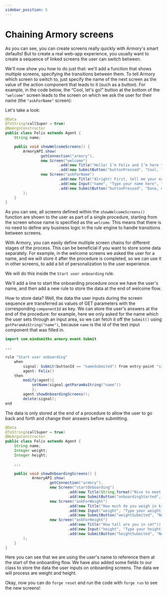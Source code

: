 ```yaml
---
sidebar_position: 5
---
```


# Chaining Armory screens

As you can see, you can create screens really quickly with Armory's smart defaults! 
But to create a real web-app experience, you usually want to create a sequence of linked screens the user can switch between.

We'll now show you how to do just that: we'll add a function that shows multiple screens, specifying the transitions between them. 
To tell Armory which screen to switch to, just specify the name of the next screen as the value of the action component that leads to it (such as a button). 
For example, in the code below, the “Cool, let's go!” button at the bottom of the `"welcome"` screen leads to the screen on which we ask the user for their name (the `"askForName"` screen):

Let's take a look:

```java title="java/agents/Felix.java"
@Data
@ToString(callSuper = true)
@NoArgsConstructor
public class Felix extends Agent {
    String name;

    public void showWelcomeScreens() {
        ArmoryAPI.show(
                getConnection("armory"),
                new Screen("welcome")
                        .add(new Title("Hello! I’m Felix and I’m here to help you get as hot as hell! Ready?"))
                        .add(new SubmitButton("buttonPressed", "Cool, let's go!", "askForName")),
                new Screen("askForName")
                        .add(new Title("Alright! First, tell me your name?"))
                        .add(new Input("name", "Type your name here", "text"))
                        .add(new SubmitButton("buttonPressed", "Done, next!", "finishWelcome"))
        );
    }
}
```

As you can see, all screens defined within the `showWelcomeScreens()` function are shown to the user as part of a single procedure, starting from the screen whose name is specified as the `welcome`. 
This means that there is no need to define any business logic in the rule engine to handle transitions between screens.

With Armory, you can easily define multiple screen chains for different stages of the process. This can be beneficial if you want to store some data separately.
For example, in the welcome screens we asked the user for a name, and we will store it after the procedure is completed, so we can use it in other screens, to add a bit of personalization to the user experience.

We will do this inside the `Start user onboarding` rule. 

We'll add a line to start the onboarding procedure once we have the user's name, and then add a new rule to store the data at the end of welcome flow.

How to store data? Well, the data the user inputs during the screen sequence are transferred as values of GET parameters with the corresponding `componentId` as key.
We can store the user's answers at the end of the procedure: for example, here we only asked for the name which the user sets through an input area, 
so we can fetch it off the `Submit()` using `getParamAsString("name")`, because `name` is the id of the text input component that was filled in. 

```java titile="rules/felix/Felix.drl"
import com.mindsmiths.armory.event.Submit

...

rule "Start user onboarding"
    when
        signal: Submit(buttonId == "nameSubmited") from entry-point "signals"
        agent: Felix()
    then
        modify(agent){
            setName(signal.getParamAsString("name"))
            };
        agent.showOnboardingScreens();
        delete(signal);
end
```

The data is only stored at the end of a procedure to allow the user to go back and forth and change their answers before submitting. 

```java title="java/agents/Felix.java"
@Data
@ToString(callSuper = true)
@NoArgsConstructor
public class Felix extends Agent {
    String name;
    Integer weight;
    Integer height;

    ...
    
    public void showOnboardingScreens() {
            ArmoryAPI.show(
                    getConnection("armory"),
                    new Screen("startOnboarding")
                            .add(new Title(String.format("Nice to meet you %s! Now let's make a workout plan just for you!\nReady? 💪", name)))
                            .add(new SubmitButton("onboardingStarted", "Let's go!", "askForWeight")),
                    new Screen("askForWeight")
                            .add(new Title("How much do you weigh in kilograms?"))
                            .add(new Input("weight", "Type your weight here", "number"))
                            .add(new SubmitButton("weightSubmited", "Next!", "askForHeight")),
                    new Screen("askForHeight")
                            .add(new Title("How tall are you in cm?"))
                            .add(new Input("height", "Type your height here", "number"))
                            .add(new SubmitButton("heightSubmited", "Next!"))
        );
    }
}
```

Here you can see that we are using the user's name to reference them at the start of the onboarding flow. 
We have also added some fields to our class to store the data the user inputs on onboarding screens. The data we will process are weight and height.

Okay, now you can do `forge reset` and run the code with `forge run` to see the new screens!